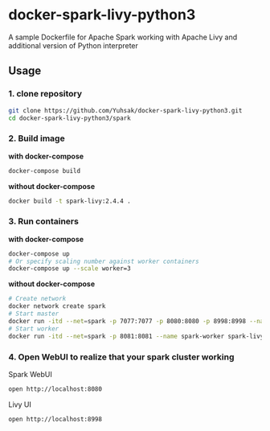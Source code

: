 # docker-spark-livy-python3
A sample Dockerfile for Apache Spark working with Apache Livy and additional version of Python interpreter

## Usage

### 1. clone repository

```sh
git clone https://github.com/Yuhsak/docker-spark-livy-python3.git
cd docker-spark-livy-python3/spark
```

### 2. Build image

**with docker-compose**

```sh
docker-compose build
```

**without docker-compose**

```sh
docker build -t spark-livy:2.4.4 .
```

### 3. Run containers

**with docker-compose**

```sh
docker-compose up
# Or specify scaling number against worker containers
docker-compose up --scale worker=3
```

**without docker-compose**

```sh
# Create network
docker network create spark
# Start master
docker run -itd --net=spark -p 7077:7077 -p 8080:8080 -p 8998:8998 --name spark-master spark-livy:2.4.4 bash -c "/livy/bin/livy-server start && /spark/bin/spark-class org.apache.spark.deploy.master.Master --host 0.0.0.0"
# Start worker
docker run -itd --net=spark -p 8081:8081 --name spark-worker spark-livy:2.4.4 /spark/bin/spark-class org.apache.spark.deploy.worker.Worker spark://spark-master:7077 --host 0.0.0.0
```


### 4. Open WebUI to realize that your spark cluster working

Spark WebUI

```sh
open http://localhost:8080
```

Livy UI
```sh
open http://localhost:8998
```
